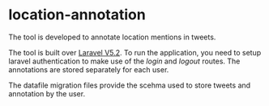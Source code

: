 # location-annotation
The tool is developed to annotate location mentions in tweets.

The tool is built over [Laravel V5.2](https://laravel.com/docs/5.2). To run the application, you need to setup laravel authentication to make use of the *login* and *logout* routes. The annotations are stored separately for each user.

The datafile migration files provide the scehma used to store tweets and annotation by the user.
